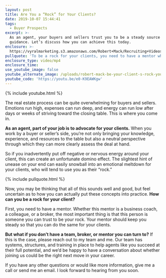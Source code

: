```yaml
---
layout: post
title: Are You a “Rock” for Your Clients?
date: 2019-10-07 15:44:41
tags:
  - Buyer Prospects
excerpt: >-
  As an agent, your buyers and sellers trust you to be a steady source of
  guidance. Let’s discuss how you can achieve this today.
enclosure: >-
  https://vyralmarketing.s3.amazonaws.com/Robert+Mack/Recruiting+Videos/Are+You+a+Rock+for+Your+Clients_.mp4
pullquote: 'To be a rock for your clients, you need to have a mentor who can be yours.'
enclosure_type: video/mp4
enclosure_time:
use_youtube_image: false
youtube_alternate_image: /uploads/robert-mack-be-your-client-s-rock-youtube.png
youtube_code: 'https://youtu.be/e0-K9EAWKgw'
---
```


{% include youtube.html %}

The real estate process can be quite overwhelming for buyers and sellers. Emotions run high, expenses can run deep, and energy can run low after days or weeks of striving toward the closing table. This is where you come in.&nbsp;

**As an agent, part of your job is to advocate for your clients.** When you work by a buyer or seller’s side, you’re not only bringing your knowledge, experience, and resources to the table but also a neutral perspective through which they can more clearly assess the deal at hand.&nbsp;

So if you inadvertently put off negative or nervous energy around your client, this can create an unfortunate domino effect. The slightest hint of unease on your end can easily snowball into an emotional meltdown for your clients, who will tend to use you as their “rock.”&nbsp;

{% include pullquote.html %}

Now, you may be thinking that all of this sounds well and good, but feel uncertain as to how you can actually put these concepts into practice. **How can you be a rock for your client?&nbsp;**

First, you need to have a mentor. Whether this mentor is a business coach, a colleague, or a broker, the most important thing is that this person is someone you can trust to be your rock. Your mentor should keep you steady so that you can do the same for your clients.&nbsp;

**But what if you don’t have a team, broker, or mentor you can turn to?** If this is the case, please reach out to my team and me. Our team has systems, structures, and training in place to help agents like you succeed at their full potential, and we’d be happy to have a conversation about whether joining us could be the right next move in your career.&nbsp;

If you have any other questions or would like more information, give me a call or send me an email. I look forward to hearing from you soon.